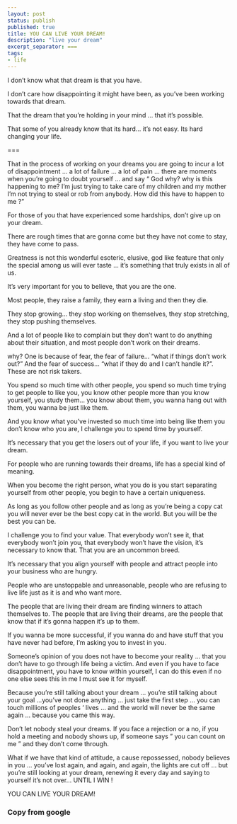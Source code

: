 ```yaml
---
layout: post
status: publish
published: true
title: YOU CAN LIVE YOUR DREAM!
description: "live your dream"
excerpt_separator: ===
tags:
- life
---
```


I don’t know what that dream is that you have.

I don’t care how disappointing it might have been, as you’ve been working towards that dream.

That the dream that you’re holding in your mind … that it’s possible.

That some of you already know that its hard… it’s not easy. Its hard changing your life.

===

That in the process of working on your dreams you are going to incur a lot of disappointment … a lot of failure … a lot of pain … there are moments when you’re going to doubt yourself … and say “ God why? why is this happening to me? I’m just trying to take care of my children and my mother I’m not trying to steal or rob from anybody. How did this have to happen to me ?”

For those of you that have experienced some hardships, don’t give up on your dream.

There are rough times that are gonna come but they have not come to stay, they have come to pass.

Greatness is not this wonderful esoteric, elusive, god like feature that only the special among us will ever taste … it’s something that truly exists in all of us.

It’s very important for you to believe, that you are the one.

Most people, they raise a family, they earn a living and then they die.

They stop growing… they stop working on themselves, they stop stretching, they stop pushing themselves.

And a lot of people like to complain but they don’t want to do anything about their situation, and most people don’t work on their dreams.

why? One is because of fear, the fear of failure… “what if things don’t work out?” And the fear of success… “what if they do and I can’t handle it?”. These are not risk takers.

You spend so much time with other people, you spend so much time trying to get people to like you, you know other people more than you know yourself, you study them… you know about them, you wanna hang out with them, you wanna be just like them.

And you know what you’ve invested so much time into being like them you don’t know who you are, I challenge you to spend time by yourself.

It’s necessary that you get the losers out of your life, if you want to live your dream.

For people who are running towards their dreams, life has a special kind of meaning.

When you become the right person, what you do is you start separating yourself from other people, you begin to have a certain uniqueness.

As long as you follow other people and as long as you’re being a copy cat you will never ever be the best copy cat in the world. But you will be the best you can be.

I challenge you to find your value. That everybody won’t see it, that everybody won’t join you, that everybody won’t have the vision, it’s necessary to know that. That you are an uncommon breed.

It’s necessary that you align yourself with people and attract people into your business who are hungry.

People who are unstoppable and unreasonable, people who are refusing to live life just as it is and who want more.

The people that are living their dream are finding winners to attach themselves to. The people that are living their dreams, are the people that know that if it’s gonna happen it’s up to them.

If you wanna be more successful, if you wanna do and have stuff that you have never had before, I’m asking you to invest in you.

Someone’s opinion of you does not have to become your reality … that you don’t have to go through life being a victim. And even if you have to face disappointment, you have to know within yourself, I can do this even if no one else sees this in me I must see it for myself.

Because you’re still talking about your dream … you’re still talking about your goal …you’ve not done anything … just take the first step … you can touch millions of peoples ‘ lives … and the world will never be the same again … because you came this way.

Don’t let nobody steal your dreams. If you face a rejection or a no, if you hold a meeting and nobody shows up, if someone says ” you can count on me ” and they don’t come through.

What if we have that kind of attitude, a cause repossessed, nobody believes in you … you’ve lost again, and again, and again, the lights are cut off … but you’re still looking at your dream, renewing it every day and saying to yourself it’s not over… UNTIL I WIN !

YOU CAN LIVE YOUR DREAM!



### Copy from google

